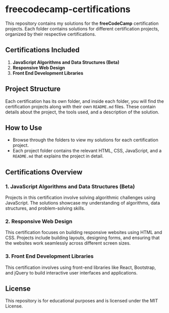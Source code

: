 # freecodecamp-certifications

This repository contains my solutions for the **freeCodeCamp** certification projects. Each folder contains solutions for different certification projects, organized by their respective certifications.

## Certifications Included

1. **JavaScript Algorithms and Data Structures (Beta)**
2. **Responsive Web Design**
3. **Front End Development Libraries**

## Project Structure

Each certification has its own folder, and inside each folder, you will find the certification projects along with their own `README.md` files. These contain details about the project, the tools used, and a description of the solution.

## How to Use

- Browse through the folders to view my solutions for each certification project.
- Each project folder contains the relevant HTML, CSS, JavaScript, and a `README.md` that explains the project in detail.
  
## Certifications Overview

### 1. **JavaScript Algorithms and Data Structures (Beta)**
Projects in this certification involve solving algorithmic challenges using JavaScript. The solutions showcase my understanding of algorithms, data structures, and problem-solving skills.

### 2. **Responsive Web Design**
This certification focuses on building responsive websites using HTML and CSS. Projects include building layouts, designing forms, and ensuring that the websites work seamlessly across different screen sizes.

### 3. **Front End Development Libraries**
This certification involves using front-end libraries like React, Bootstrap, and jQuery to build interactive user interfaces and applications.

## License

This repository is for educational purposes and is licensed under the MIT License.
